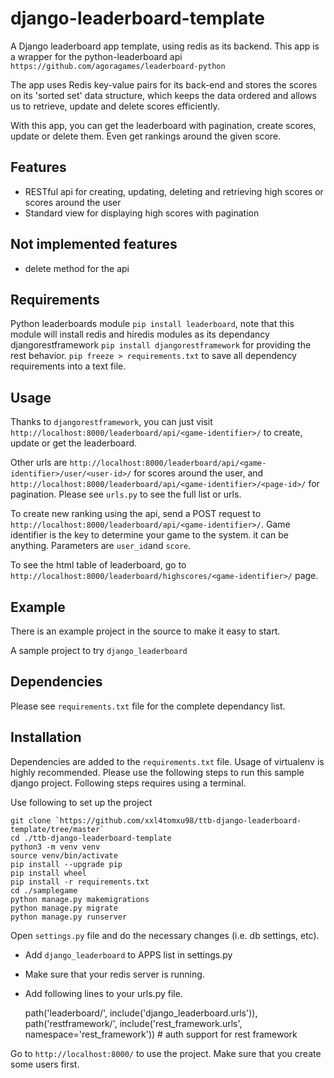 django-leaderboard-template
===========================

A Django leaderboard app template, using redis as its backend. This app is a wrapper for the python-leaderboard api `https://github.com/agoragames/leaderboard-python`

The app uses Redis key-value pairs for its back-end and stores the scores on its 'sorted set' data structure, which keeps the data ordered and allows us to retrieve, update and delete scores efficiently.

With this app, you can get the leaderboard with pagination, create scores, update or delete them. Even get rankings around the given score.

Features
--------

* RESTful api for creating, updating, deleting and retrieving high scores or scores around the user
* Standard view for displaying high scores with pagination

Not implemented features
------------------------

* delete method for the api

Requirements
------------

Python leaderboards module `pip install leaderboard`, note that this module will install redis and hiredis modules as its dependancy djangorestframework `pip install djangorestframework` for providing the rest behavior. `pip freeze > requirements.txt` to save all dependency requirements into a text file.

Usage
-----

Thanks to `djangorestframework`, you can just visit `http://localhost:8000/leaderboard/api/<game-identifier>/` to create, update or get the leaderboard.

Other urls are `http://localhost:8000/leaderboard/api/<game-identifier>/user/<user-id>/` for scores around the user, and `http://localhost:8000/leaderboard/api/<game-identifier>/<page-id>/` for pagination. Please see `urls.py` to see the full list or urls.

To create new ranking using the api, send a POST request to `http://localhost:8000/leaderboard/api/<game-identifier>/`. Game identifier is the key to determine your game to the system. it can be anything. Parameters are `user_id`and `score`.

To see the html table of leaderboard, go to `http://localhost:8000/leaderboard/highscores/<game-identifier>/` page.

Example
-------

There is an example project in the source to make it easy to start.

A sample project to try `django_leaderboard`

Dependencies
------------

Please see `requirements.txt` file for the complete dependancy list.

Installation
------------

Dependencies are added to the `requirements.txt` file. Usage of virtualenv is highly recommended. Please use the following steps to run this sample django project. Following steps requires using a terminal.

Use following to set up the project

    git clone `https://github.com/xxl4tomxu98/ttb-django-leaderboard-template/tree/master`
    cd ./ttb-django-leaderboard-template
    python3 -m venv venv
    source venv/bin/activate
    pip install --upgrade pip
    pip install wheel
    pip install -r requirements.txt
    cd ./samplegame
    python manage.py makemigrations
    python manage.py migrate      
    python manage.py runserver     

Open `settings.py` file and do the necessary changes (i.e. db settings, etc).

* Add `django_leaderboard` to APPS list in settings.py
* Make sure that your redis server is running.
* Add following lines to your urls.py file.

    path('leaderboard/', include('django_leaderboard.urls')),
    path('restframework/', include('rest_framework.urls', namespace='rest_framework')) # auth support for rest framework

Go to `http://localhost:8000/` to use the project. Make sure that you create some users first.
